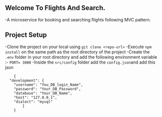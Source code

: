 ## Welcome To Flights And Search.
-A microservice for booking and searching flights following MVC pattern.

 ## Project Setup
-Clone the project on your local using `git clone <repo-url>`
-Execute `npm install` on the same path as the root directory of the project
-Create the `.env` folder in your root directory and add the following environment variable :- `PORT= 3000`
-Inside the `src/config` folder add the `config.json`and add this json
```
    {
  "development": {
    "username": "You_DB_login_Name",
    "password": "Your_DB_Password",
    "database": "Your_DB_Name",
    "host": "127.0.0.1",
    "dialect": "mysql"
        }
    }
```   
